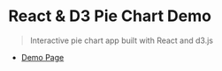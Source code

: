 # React & D3 Pie Chart Demo

> Interactive pie chart app built with React and d3.js

- [Demo Page](https://daengdaenglee.github.io/react-d3-pie-chart-demo/)

